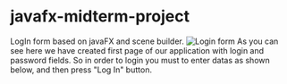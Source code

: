 # javafx-midterm-project
LogIn form based on javaFX and scene builder.
![Login form](https://user-images.githubusercontent.com/73636880/111793198-3c96a900-88ef-11eb-8da9-1641eff2dc71.PNG)
As you can see here we have created first page of our application with login and password fields.
So in order to login you must to enter datas as shown below, and then press "Log In" button.

